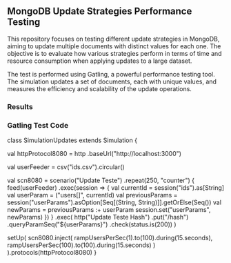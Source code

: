 ## MongoDB Update Strategies Performance Testing

This repository focuses on testing different update strategies in MongoDB, aiming to update multiple documents with distinct values for each one. The objective is to evaluate how various strategies perform in terms of time and resource consumption when applying updates to a large dataset.

The test is performed using Gatling, a powerful performance testing tool. The simulation updates a set of documents, each with unique values, and measures the efficiency and scalability of the update operations.

### Results

### Gatling Test Code

class SimulationUpdates extends Simulation {

  val httpProtocol8080 = http
    .baseUrl("http://localhost:3000")

  val userFeeder = csv("ids.csv").circular()

  val scn8080 = scenario("Update Teste")
      .repeat(250, "counter") {
        feed(userFeeder)
          .exec(session => {
            val currentId = session("ids").as[String]
            val userParam = ("users[]", currentId)
            val previousParams = session("userParams").asOption[Seq[(String, String)]].getOrElse(Seq())
            val newParams = previousParams :+ userParam
            session.set("userParams", newParams)
          })
      }
      .exec(
        http("Update Teste Hash")
          .put("/hash")
          .queryParamSeq("${userParams}")
          .check(status.is(200))
      )

  setUp(
    scn8080.inject(
      rampUsersPerSec(1).to(100).during(15.seconds),
      rampUsersPerSec(100).to(100).during(15.seconds)
    )
  ).protocols(httpProtocol8080)
}
